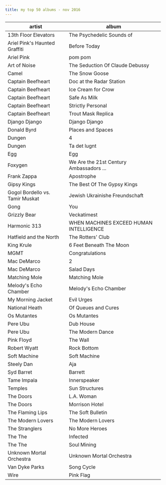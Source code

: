 ```yaml
---
title: my top 50 albums - nov 2016
---
```


|artist|album|
|---|---|
|13th Floor Elevators|The Psychedelic Sounds of|
|Ariel Pink's Haunted Graffiti|Before Today|
|Ariel Pink|pom pom|
|Art of Noise|The Seduction Of Claude Debussy|
|Camel|The Snow Goose|
|Captain Beefheart|Doc at the Radar Station|
|Captain Beefheart|Ice Cream for Crow|
|Captain Beefheart|Safe As Milk|
|Captain Beefheart|Strictly Personal|
|Captain Beefheart|Trout Mask Replica|
|Django Django|Django Django|
|Donald Byrd|Places and Spaces|
|Dungen|4|
|Dungen|Ta det lugnt|
|Egg|Egg|
|Foxygen|We Are the 21st Century Ambassadors ...|
|Frank Zappa|Apostrophe|
|Gipsy Kings|The Best Of The Gypsy Kings|
|Gogol Bordello vs. Tamir Muskat|Jewish Ukrainishe Freundschaft|
|Gong|You|
|Grizzly Bear|Veckatimest|
|Harmonic 313|WHEN MACHINES EXCEED HUMAN INTELLIGENCE|
|Hatfield and the North|The Rotters' Club|
|King Krule|6 Feet Beneath The Moon|
|MGMT|Congratulations|
|Mac DeMarco|2|
|Mac DeMarco|Salad Days|
|Matching Mole|Matching Mole|
|Melody's Echo Chamber|Melody's Echo Chamber|
|My Morning Jacket|Evil Urges|
|National Heath|Of Queues and Cures|
|Os Mutantes|Os Mutantes|
|Pere Ubu|Dub House|
|Pere Ubu|The Modern Dance|
|Pink Floyd|The Wall|
|Robert Wyatt|Rock Bottom|
|Soft Machine|Soft Machine|
|Steely Dan|Aja|
|Syd Barret|Barrett|
|Tame Impala|Innerspeaker|
|Temples|Sun Structures|
|The Doors|L.A. Woman|
|The Doors|Morrison Hotel|
|The Flaming Lips|The Soft Bulletin|
|The Modern Lovers|The Modern Lovers|
|The Stranglers|No More Heroes|
|The The|Infected|
|The The|Soul Mining|
|Unknown Mortal Orchestra|Unknown Mortal Orchestra|
|Van Dyke Parks|Song Cycle|
|Wire|Pink Flag|
